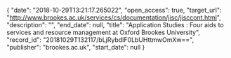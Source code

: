 {
  "date": "2018-10-29T13:21:17.265022", 
  "open_access": true, 
  "target_url": "http://www.brookes.ac.uk/services/cs/documentation/jisc/jisccont.html", 
  "description": "", 
  "end_date": null, 
  "title": "Application Studies : Four aids to services and resource management at Oxford Brookes University", 
  "record_id": "20181029T132117/bLjRybdIF0LbUHttmwOmXw==", 
  "publisher": "brookes.ac.uk", 
  "start_date": null
}


